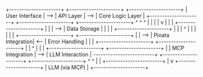 +---------------------+     +---------------------+     +---------------------+
|     User Interface    | --> |       API Layer       | --> |    Core Logic Layer   |
+---------------------+     +---------------------+     +---------------------+
          ^                       ^                       ^           |
          |                       |                       |           v
          |                       |                       |     +---------------------+
          |                       |                       | --> |     Data Storage      |
          |                       |                       |     +---------------------+
          |                       |                       |           ^
          |                       |                       |           |
          |                       |     +---------------------+     +---------------------+
          |                       | --> |   Pinata Integration| <-- |   Error Handling    |
          |                       |     +---------------------+     +---------------------+
          |                       |                                         ^
          |                       |                                         |
+---------------------+     +---------------------+                         |
|   MCP Integration   | --> |   LLM Interaction   | -------------------------+
+---------------------+     +---------------------+
          ^                       ^
          |                       |
          +-----------------------+
                  |
                  v
          +---------------------+
          |   LLM (via MCP)     |
          +---------------------+
